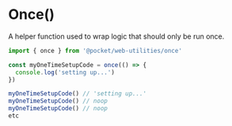 # Once()

A helper function used to wrap logic that should only be run once.

```js
import { once } from '@pocket/web-utilities/once'

const myOneTimeSetupCode = once(() => {
  console.log('setting up...')
})

myOneTimeSetupCode() // 'setting up...'
myOneTimeSetupCode() // noop
myOneTimeSetupCode() // noop
etc
```

